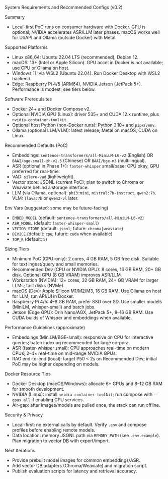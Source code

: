 System Requirements and Recommended Configs (v0.2)

Summary
- Local-first PoC runs on consumer hardware with Docker. GPU is optional; NVIDIA accelerates ASR/LLM later phases. macOS works well for UI/API and Ollama (outside Docker) with Metal.

Supported Platforms
- Linux x86_64: Ubuntu 22.04 LTS (recommended), Debian 12.
- macOS: 13+ (Intel or Apple Silicon). GPU accel in Docker is not available; use CPU or Ollama on host.
- Windows 11: via WSL2 (Ubuntu 22.04). Run Docker Desktop with WSL2 backend.
- Edge: Raspberry Pi 4/5 (ARM64), NVIDIA Jetson (JetPack 5+). Performance is modest; see tiers below.

Software Prerequisites
- Docker 24+ and Docker Compose v2.
- Optional NVIDIA GPU (Linux): driver 535+ and CUDA 12.x runtime, plus `nvidia-container-toolkit`.
- Optional host Python (non-Docker runs): Python 3.10+ and `pipx`/`venv`.
- Ollama (optional LLM/VLM): latest release; Metal on macOS, CUDA on Linux.

Recommended Defaults (PoC)
- Embeddings: `sentence-transformers/all-MiniLM-L6-v2` (English) OR `BAAI/bge-small-zh-v1.5` (Chinese) OR `BAAI/bge-m3` (multilingual).
- ASR (optional in Phase 1+): `faster-whisper` small/base; CPU okay, GPU preferred for real-time.
- VAD: `silero-vad` (lightweight).
- Vector store: JSONL (current PoC); plan to switch to Chroma or Weaviate behind a storage interface.
- LLM (via Ollama, optional): `phi3:mini`, `mistral:7b-instruct`, `qwen2:7b`. VLM: `llava:7b` or `qwen2-vl` later.

Env Vars (suggested; some may be future-facing)
- `EMBED_MODEL` (default: `sentence-transformers/all-MiniLM-L6-v2`)
- `ASR_MODEL` (default: `faster-whisper-small`)
- `VECTOR_STORE` (default: `jsonl`; future: `chroma|weaviate`)
- `DEVICE` (default: `cpu`; future: `cuda` when available)
- `TOP_K` (default: `5`)

Sizing Tiers
- Minimum PoC (CPU-only): 2 cores, 4 GB RAM, 5 GB free disk. Suitable for text ingest/query and small memories.
- Recommended Dev (CPU or NVIDIA GPU): 8 cores, 16 GB RAM, 20+ GB disk. Optional GPU (8 GB VRAM) improves ASR/LLM.
- Workstation (NVIDIA): 12+ cores, 32 GB RAM, 24+ GB VRAM for larger LLMs; fast disks (NVMe).
- macOS (Dev): Apple Silicon M1/M2/M3, 16 GB RAM. Use Ollama on host for LLM; run API/UI in Docker.
- Raspberry Pi 4/5: 4–8 GB RAM, prefer SSD over SD. Use smaller models (MiniLM, whisper-small) and batch jobs.
- Jetson (Edge GPU): Orin Nano/AGX, JetPack 5+, 8–16 GB RAM. Use CUDA builds of Whisper and embeddings when available.

Performance Guidelines (approximate)
- Embeddings (MiniLM/BGE-small): responsive on CPU for interactive queries; batch indexing recommended for large corpora.
- ASR (faster-whisper small): CPU approaches real-time on modern CPUs; 2–4× real-time on mid-range NVIDIA GPUs.
- RAG end-to-end (local): target P50 < 2s on Recommended Dev; initial PoC may be higher depending on models.

Docker Resource Tips
- Docker Desktop (macOS/Windows): allocate 6+ CPUs and 8–12 GB RAM for smooth development.
- NVIDIA (Linux): install `nvidia-container-toolkit`; run compose with `--gpus all` if enabling GPU services.
- Air-gap: after images/models are pulled once, the stack can run offline.

Security & Privacy
- Local-first: no external calls by default. Verify `.env` and compose profiles before enabling remote models.
- Data location: memory JSONL path via `MEMORY_PATH` (see `.env.example`). Plan migration to vector DB with export/import.

Next Iterations
- Provide prebuilt model images for common embeddings/ASR.
- Add vector DB adapters (Chroma/Weaviate) and migration script.
- Publish evaluation scripts for latency and retrieval accuracy.

